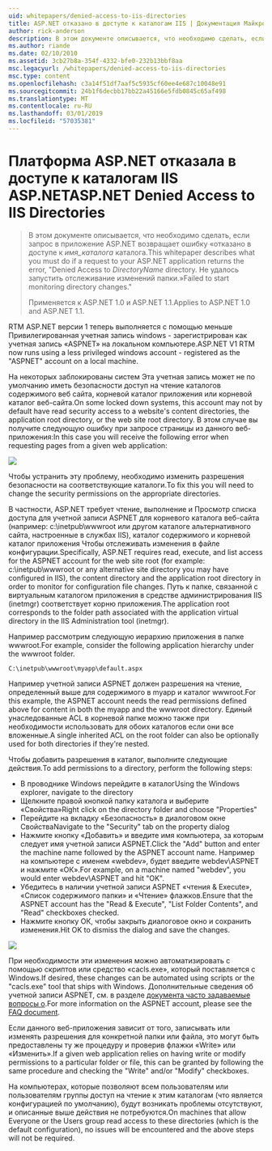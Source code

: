 ```yaml
---
uid: whitepapers/denied-access-to-iis-directories
title: ASP.NET отказано в доступе к каталогам IIS | Документация Майкрософт
author: rick-anderson
description: В этом документе описывается, что необходимо сделать, если запрос на приложение ASP.NET возвращает ошибку, «запрещен доступ к каталогу имя_каталога. Не удалось s...
ms.author: riande
ms.date: 02/10/2010
ms.assetid: 3cb27b8a-354f-4332-bfe0-232b13bbf8aa
msc.legacyurl: /whitepapers/denied-access-to-iis-directories
msc.type: content
ms.openlocfilehash: c3a14f51df7aaf5c5935cf60ee4e687c10048e91
ms.sourcegitcommit: 24b1f6decbb17bb22a45166e5fdb0845c65af498
ms.translationtype: MT
ms.contentlocale: ru-RU
ms.lasthandoff: 03/01/2019
ms.locfileid: "57035381"
---
```

<a name="aspnet-denied-access-to-iis-directories"></a><span data-ttu-id="55cc0-104">Платформа ASP.NET отказала в доступе к каталогам IIS ASP.NET</span><span class="sxs-lookup"><span data-stu-id="55cc0-104">ASP.NET Denied Access to IIS Directories</span></span>
====================
> <span data-ttu-id="55cc0-105">В этом документе описывается, что необходимо сделать, если запрос в приложение ASP.NET возвращает ошибку «отказано в доступе к *имя_каталога* каталога.</span><span class="sxs-lookup"><span data-stu-id="55cc0-105">This whitepaper describes what you must do if a request to your ASP.NET application returns the error, "Denied Access to *DirectoryName* directory.</span></span> <span data-ttu-id="55cc0-106">Не удалось запустить отслеживание изменений папки.»</span><span class="sxs-lookup"><span data-stu-id="55cc0-106">Failed to start monitoring directory changes."</span></span>
> 
> <span data-ttu-id="55cc0-107">Применяется к ASP.NET 1.0 и ASP.NET 1.1.</span><span class="sxs-lookup"><span data-stu-id="55cc0-107">Applies to ASP.NET 1.0 and ASP.NET 1.1.</span></span>


<span data-ttu-id="55cc0-108">RTM ASP.NET версии 1 теперь выполняется с помощью меньше Привилегированная учетная запись windows - зарегистрирован как учетная запись «ASPNET» на локальном компьютере.</span><span class="sxs-lookup"><span data-stu-id="55cc0-108">ASP.NET V1 RTM now runs using a less privileged windows account - registered as the "ASPNET" account on a local machine.</span></span>

<span data-ttu-id="55cc0-109">На некоторых заблокированы систем Эта учетная запись может не по умолчанию иметь безопасности доступ на чтение каталогов содержимого веб сайта, корневой каталог приложения или корневой каталог веб-сайта.</span><span class="sxs-lookup"><span data-stu-id="55cc0-109">On some locked down systems, this account may not by default have read security access to a website's content directories, the application root directory, or the web site root directory.</span></span> <span data-ttu-id="55cc0-110">В этом случае вы получите следующую ошибку при запросе страницы из данного веб-приложения:</span><span class="sxs-lookup"><span data-stu-id="55cc0-110">In this case you will receive the following error when requesting pages from a given web application:</span></span>

![](denied-access-to-iis-directories/_static/image1.jpg)

<span data-ttu-id="55cc0-111">Чтобы устранить эту проблему, необходимо изменить разрешения безопасности на соответствующие каталоги.</span><span class="sxs-lookup"><span data-stu-id="55cc0-111">To fix this you will need to change the security permissions on the appropriate directories.</span></span>

<span data-ttu-id="55cc0-112">В частности, ASP.NET требует чтение, выполнение и Просмотр списка доступа для учетной записи ASPNET для корневого каталога веб-сайта (например: c:\inetpub\wwwroot или другом каталоге альтернативного сайта, настроенные в службах IIS), каталог содержимого и корневой каталог приложения Чтобы отслеживать изменения в файле конфигурации.</span><span class="sxs-lookup"><span data-stu-id="55cc0-112">Specifically, ASP.NET requires read, execute, and list access for the ASPNET account for the web site root (for example: c:\inetpub\wwwroot or any alternative site directory you may have configured in IIS), the content directory and the application root directory in order to monitor for configuration file changes.</span></span> <span data-ttu-id="55cc0-113">Путь к папке, связанной с виртуальным каталогом приложения в средстве администрирования IIS (inetmgr) соответствует корню приложения.</span><span class="sxs-lookup"><span data-stu-id="55cc0-113">The application root corresponds to the folder path associated with the application virtual directory in the IIS Administration tool (inetmgr).</span></span>

<span data-ttu-id="55cc0-114">Например рассмотрим следующую иерархию приложения в папке wwwroot.</span><span class="sxs-lookup"><span data-stu-id="55cc0-114">For example, consider the following application hierarchy under the wwwroot folder.</span></span>

`C:\inetpub\wwwroot\myapp\default.aspx`

<span data-ttu-id="55cc0-115">Например учетной записи ASPNET должен разрешения на чтение, определенный выше для содержимого в myapp и каталог wwwroot.</span><span class="sxs-lookup"><span data-stu-id="55cc0-115">For this example, the ASPNET account needs the read permissions defined above for content in both the myapp and the wwwroot directory.</span></span> <span data-ttu-id="55cc0-116">Единый унаследованные ACL в корневой папке можно также при необходимости использовать для обоих каталогов если они все вложенные.</span><span class="sxs-lookup"><span data-stu-id="55cc0-116">A single inherited ACL on the root folder can also be optionally used for both directories if they're nested.</span></span>

<span data-ttu-id="55cc0-117">Чтобы добавить разрешения в каталог, выполните следующие действия.</span><span class="sxs-lookup"><span data-stu-id="55cc0-117">To add permissions to a directory, perform the following steps:</span></span>

- <span data-ttu-id="55cc0-118">В проводнике Windows перейдите в каталог</span><span class="sxs-lookup"><span data-stu-id="55cc0-118">Using the Windows explorer, navigate to the directory</span></span>
- <span data-ttu-id="55cc0-119">Щелкните правой кнопкой папку каталога и выберите «Свойства»</span><span class="sxs-lookup"><span data-stu-id="55cc0-119">Right click on the directory folder and choose "Properties"</span></span>
- <span data-ttu-id="55cc0-120">Перейдите на вкладку «Безопасность» в диалоговом окне Свойства</span><span class="sxs-lookup"><span data-stu-id="55cc0-120">Navigate to the "Security" tab on the property dialog</span></span>
- <span data-ttu-id="55cc0-121">Нажмите кнопку «Добавить» и введите имя компьютера, за которым следует имя учетной записи ASPNET.</span><span class="sxs-lookup"><span data-stu-id="55cc0-121">Click the "Add" button and enter the machine name followed by the ASPNET account name.</span></span> <span data-ttu-id="55cc0-122">Например на компьютере с именем «webdev», будет введите webdev\ASPNET и нажмите «ОК».</span><span class="sxs-lookup"><span data-stu-id="55cc0-122">For example, on a machine named "webdev", you would enter webdev\ASPNET and hit "OK".</span></span>
- <span data-ttu-id="55cc0-123">Убедитесь в наличии учетной записи ASPNET «чтения &amp; Execute», «Список содержимого папки» и «Чтение» флажков.</span><span class="sxs-lookup"><span data-stu-id="55cc0-123">Ensure that the ASPNET account has the "Read &amp; Execute", "List Folder Contents", and "Read" checkboxes checked.</span></span>
- <span data-ttu-id="55cc0-124">Нажмите кнопку ОК, чтобы закрыть диалоговое окно и сохранить изменения.</span><span class="sxs-lookup"><span data-stu-id="55cc0-124">Hit OK to dismiss the dialog and save the changes.</span></span>

![](denied-access-to-iis-directories/_static/image2.jpg)

<span data-ttu-id="55cc0-125">При необходимости эти изменения можно автоматизировать с помощью скриптов или средство «cacls.exe», который поставляется с Windows.</span><span class="sxs-lookup"><span data-stu-id="55cc0-125">If desired, these changes can be automated using scripts or the "cacls.exe" tool that ships with Windows.</span></span> <span data-ttu-id="55cc0-126">Дополнительные сведения об учетной записи ASPNET, см. в разделе [документа часто задаваемые вопросы о](https://go.microsoft.com/fwlink/?LinkId=5828).</span><span class="sxs-lookup"><span data-stu-id="55cc0-126">For more information on the ASPNET account, please see the [FAQ document](https://go.microsoft.com/fwlink/?LinkId=5828).</span></span>

<span data-ttu-id="55cc0-127">Если данного веб-приложения зависит от того, записывать или изменять разрешения для конкретной папки или файла, это могут быть предоставлены ту же процедуру и проверив флажки «Write» или «Изменить».</span><span class="sxs-lookup"><span data-stu-id="55cc0-127">If a given web application relies on having write or modify permissions to a particular folder or file, this can be granted by following the same procedure and checking the "Write" and/or "Modify" checkboxes.</span></span>

<span data-ttu-id="55cc0-128">На компьютерах, которые позволяют всем пользователям или пользователям группы доступ на чтение к этим каталогам (что является конфигурацией по умолчанию), будут возникать проблемы отсутствуют, и описанные выше действия не потребуются.</span><span class="sxs-lookup"><span data-stu-id="55cc0-128">On machines that allow Everyone or the Users group read access to these directories (which is the default configuration), no issues will be encountered and the above steps will not be required.</span></span>
